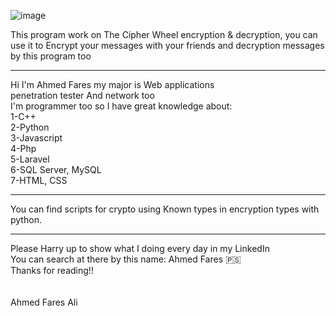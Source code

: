 ![image](https://www.google.com/url?sa=i&url=https%3A%2F%2Fwww.etsy.com%2Fsg-en%2Flisting%2F804899912%2Fcipher-wheel-cypher-wheel-dwarven&psig=AOvVaw1zSvfrHterCOPUHM5kZneV&ust=1720772214719000&source=images&cd=vfe&opi=89978449&ved=0CBEQjRxqFwoTCNCC95bGnocDFQAAAAAdAAAAABAF) 

This program work on The Cipher Wheel encryption & decryption, you can use it to Encrypt your messages with your friends and decryption messages by this program too 

----------------------------------------------------------
Hi I'm Ahmed Fares my major is Web applications <br> penetration tester And network too <br>
I'm programmer too so I have great knowledge about: <br>
1-C++ <br>
2-Python <br>
3-Javascript <br>
4-Php <br>
5-Laravel <br>
6-SQL Server, MySQL <br>
7-HTML, CSS <br>
__________________________________________________________
You can find scripts for crypto using Known types in encryption types with python.

__________________________________________________________
Please Harry up to show what I doing every day in my LinkedIn <br>
You can search at there by this name: Ahmed Fares 🇵🇸
<br>
Thanks for reading!! 
<br>
<br>
<br>
Ahmed Fares Ali